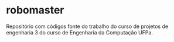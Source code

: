 # robomaster
Repositório com códigos fonte do trabalho do curso de projetos de engenharia 3 do curso de Engenharia da Computação UFPa.
